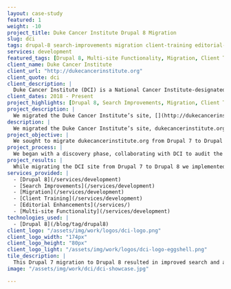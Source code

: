 ```yaml
---
layout: case-study
featured: 1
weight: -10
project_title: Duke Cancer Institute Drupal 8 Migration
slug: dci
tags: drupal-8 search-improvements migration client-training editorial-enhancements multi-site-functionality
services: development
featured_tags: [Drupal 8, Multi-site Functionality, Migration, Client Training]
client_name: Duke Cancer Institute
client_url: "http://dukecancerinstitute.org"
client_quote: dci
client_description: |
  Duke Cancer Institute (DCI) is a National Cancer Institute-designated Comprehensive Cancer Center at Duke University and Duke Medical Center. Collaborative, innovative, and fast-paced, Duke Cancer Institute exists to discover and develop the world’s best cancer care through first-class patient care, top-tier talent, and game-changing research.
client_dates: 2018 - Present
project_highlights: [Drupal 8, Search Improvements, Migration, Client Training, Editorial Enhancements]
project_description: |
  We migrated the Duke Cancer Institute’s site, [](http://dukecancerinstitute.org), and it’s derivative site [] (https://prostateurologiccenter.dukecancerinstitute.org/) from Drupal 7 to Drupal 8, addressing accessibility and select feature enhancements along the way.
description: |
  We migrated the Duke Cancer Institute’s site, dukecancerinstitute.org, and it’s derivative site prostateurologiccenter.dukecancerinstitute.org/ from Drupal 7 to Drupal 8, addressing accessibility and select feature enhancements along the way.
project_objective: |
  We sought to migrate dukecancerinstitute.org from Drupal 7 to Drupal 8 in order to modernize the platform and improve the editorial experience, search, and accessibility. All the while, our approach sought to allow for the re-use of development efforts for the smaller spinoff site prostateurologiccenter.dukecancerinstitute.org. As always, a priority was to make this project timely and on budget resulting in a functional, smart, and easy-to-use site to support Duke Cancer Institute as an organization, their patients, students, caregivers and scientists.
project_process: |
  We began with a discovery phase, collaborating with DCI to audit the existing Drupal 7 site in order to plan the migration while identifying the critical areas to improve during the Drupal 8 upgrade. The targeted improvements focused on improving search, the editor experience, accessibility.
project_results: |
  While migrating the DCI site from Drupal 7 to Drupal 8 we implemented a new search feature with the ability to load more content that is specifically relevant to the user. Now, users can quickly find exactly what they’re looking for. Then, we built a more functional editor user experience providing DCI content editors more streamlined and workflow with the flexibility needed in order to maintain a cohesive content strategy.
services_provided: |
  - [Drupal 8](/services/development)
  - [Search Improvements](/services/development)
  - [Migration](/services/development)
  - [Client Training](/services/development)
  - [Editorial Enhancements](/services/)
  - [Multi-site Functionality](/services/development)
technologies_used: |
  - [Drupal 8](/blog/tag/drupal8)
client_logo: "/assets/img/work/logos/dci-logo.png"
client_logo_width: "174px"
client_logo_height: "80px"
client_logo_light: "/assets/img/work/logos/dci-logo-eggshell.png"
tile_description: |
  This Drupal 7 migration to Drupal 8 resulted in improved search and also provided site editors  with a more "component-based" approach to building pages.
image: "/assets/img/work/dci/dci-showcase.jpg"

---
```

